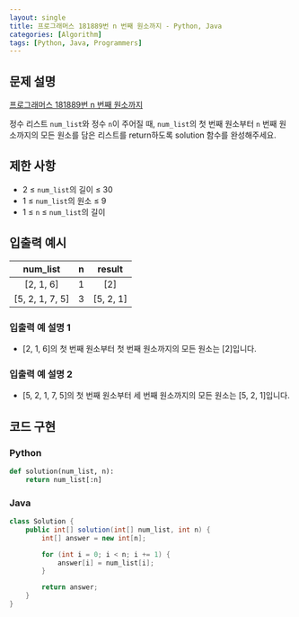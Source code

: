 ```yaml
---
layout: single
title: 프로그래머스 181889번 n 번째 원소까지 - Python, Java
categories: [Algorithm]
tags: [Python, Java, Programmers]
---
```


## 문제 설명
[프로그래머스 181889번 n 번째 원소까지](https://school.programmers.co.kr/learn/courses/30/lessons/181889)

정수 리스트 `num_list`와 정수 `n`이 주어질 때, `num_list`의 첫 번째 원소부터 `n` 번째 원소까지의 모든 원소를 담은 리스트를 return하도록 solution 함수를 완성해주세요.

## 제한 사항

* 2 ≤ `num_list`의 길이 ≤ 30
* 1 ≤ `num_list`의 원소 ≤ 9
* 1 ≤ `n` ≤ `num_list`의 길이

## 입출력 예시

|     num_list      | n |   result    |
|:-----------------:|:-:|:-----------:|
|    \[2, 1, 6\]    | 1 |    \[2\]    |
| \[5, 2, 1, 7, 5\] | 3 | \[5, 2, 1\] |

### 입출력 예 설명 1

* \[2, 1, 6]의 첫 번째 원소부터 첫 번째 원소까지의 모든 원소는 \[2\]입니다.

### 입출력 예 설명 2

* \[5, 2, 1, 7, 5\]의 첫 번째 원소부터 세 번째 원소까지의 모든 원소는 \[5, 2, 1\]입니다.

## 코드 구현

### Python

```python
def solution(num_list, n):
    return num_list[:n]
```

### Java

```java
class Solution {
    public int[] solution(int[] num_list, int n) {
        int[] answer = new int[n];

        for (int i = 0; i < n; i += 1) {
            answer[i] = num_list[i];
        }

        return answer;
    }
}
```